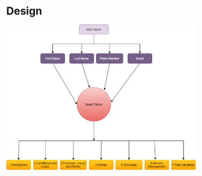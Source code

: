 


# Design



![Structural](https://github.com/Arsha28/STEPin-CLanguageEbook/blob/main/2_Architecture/Projectflowchart.png)

